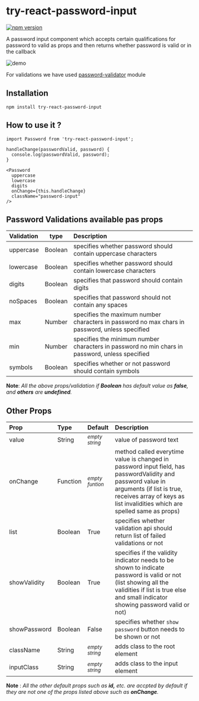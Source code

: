 # try-react-password-input

[![npm version](https://badge.fury.io/js/try-react-password-input.svg)](https://badge.fury.io/js/try-react-password-input)

A password input component which accepts certain qualifications for password to valid as props and then returns whether password is valid or in the callback

![demo](https://media.giphy.com/media/gq0jbBCm79ams/giphy.gif)

For validations we have used [password-validator](https://github.com/tarunbatra/password-validator) module

## Installation

```
npm install try-react-password-input
```

## How to use it ?

```
import Password from 'try-react-password-input';

handleChange(passwordValid, password) {
  console.log(passwordValid, password);
}

<Password
  uppercase
  lowercase
  digits
  onChange={this.handleChange}
  className="password-input"
/>
```
## Password Validations available pas props

| Validation | type | Description |
| :--- | :---: | :--- |
| uppercase | Boolean | specifies whether password should contain uppercase characters |
| lowercase | Boolean |specifies whether password should contain lowercase characters |
| digits | Boolean | specifies that password should contain digits |
| noSpaces | Boolean |specifies that password should not contain any spaces |
| max | Number | specifies the maximum number characters in password no max chars in password, unless specified |
| min | Number | specifies the minimum number characters in password no min chars in password, unless specified |
| symbols | Boolean | specifies whether or not password should contain symbols |

**Note**: *All the above props/validation if **Boolean** has default value as **false**, and **others** are **undefined**.*

## Other Props

| Prop | Type | Default | Description |
| :--- | :--- | :--- | :--- |
| value | String | <sub>_empty string_</sub> |value of password text |
| onChange | Function | <sub>_empty funtion_</sub> | method called everytime value is changed in password input field, has passwordValidity and password value in arguments (if list is true, receives array of keys as list invalidities which are spelled same as props) |
| list | Boolean | True | specifies whether validation api should return list of failed validations or not |
| showValidity | Boolean | True | specifies if the validity indicator needs to be shown to indicate password is valid or not (list showing all the validities if list is true else and small indicator showing password valid or not) |
| showPassword | Boolean | False | specifies whether `show password` button needs to be shown or not |
| className | String | <sub>_empty string_</sub> | adds class to the root element |
| inputClass | String | <sub>_empty string_</sub> | adds class to the input element |

**Note** : *All the other default props such as **id,** etc. are accpted by default if they are not one of the props listed above such as **onChange**.*
